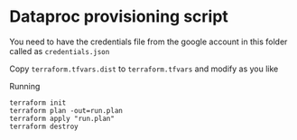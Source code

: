 Dataproc provisioning script
===

You need to have the credentials file from the google account in this folder called as ```credentials.json```

Copy ```terraform.tfvars.dist``` to ```terraform.tfvars``` and modify as you like

Running
```
terraform init
terraform plan -out=run.plan
terraform apply "run.plan"
terraform destroy
```